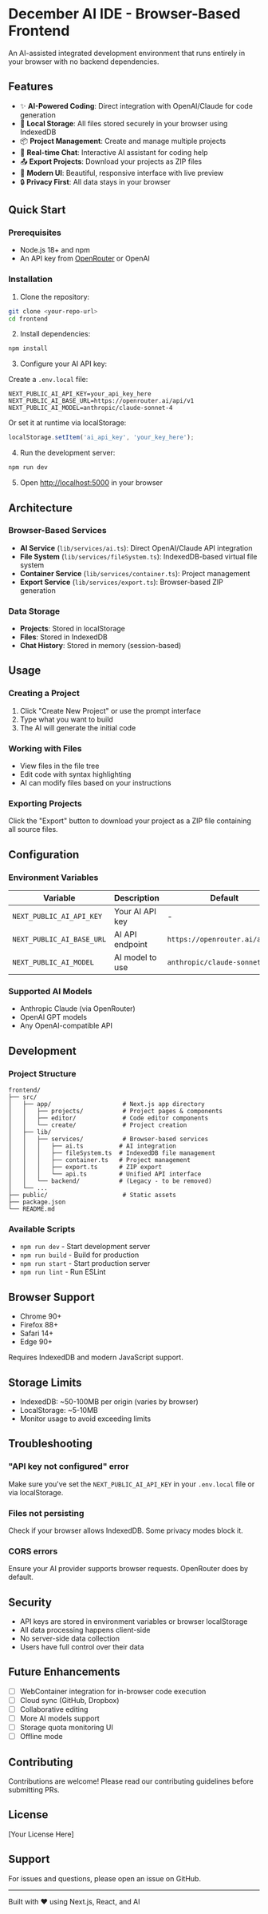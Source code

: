 # December AI IDE - Browser-Based Frontend

An AI-assisted integrated development environment that runs entirely in your browser with no backend dependencies.

## Features

- ✨ **AI-Powered Coding**: Direct integration with OpenAI/Claude for code generation
- 💾 **Local Storage**: All files stored securely in your browser using IndexedDB
- 📦 **Project Management**: Create and manage multiple projects
- 💬 **Real-time Chat**: Interactive AI assistant for coding help
- 📤 **Export Projects**: Download your projects as ZIP files
- 🎨 **Modern UI**: Beautiful, responsive interface with live preview
- 🔒 **Privacy First**: All data stays in your browser

## Quick Start

### Prerequisites

- Node.js 18+ and npm
- An API key from [OpenRouter](https://openrouter.ai/) or OpenAI

### Installation

1. Clone the repository:
```bash
git clone <your-repo-url>
cd frontend
```

2. Install dependencies:
```bash
npm install
```

3. Configure your AI API key:

Create a `.env.local` file:
```env
NEXT_PUBLIC_AI_API_KEY=your_api_key_here
NEXT_PUBLIC_AI_BASE_URL=https://openrouter.ai/api/v1
NEXT_PUBLIC_AI_MODEL=anthropic/claude-sonnet-4
```

Or set it at runtime via localStorage:
```javascript
localStorage.setItem('ai_api_key', 'your_key_here');
```

4. Run the development server:
```bash
npm run dev
```

5. Open [http://localhost:5000](http://localhost:5000) in your browser

## Architecture

### Browser-Based Services

- **AI Service** (`lib/services/ai.ts`): Direct OpenAI/Claude API integration
- **File System** (`lib/services/fileSystem.ts`): IndexedDB-based virtual file system
- **Container Service** (`lib/services/container.ts`): Project management
- **Export Service** (`lib/services/export.ts`): Browser-based ZIP generation

### Data Storage

- **Projects**: Stored in localStorage
- **Files**: Stored in IndexedDB
- **Chat History**: Stored in memory (session-based)

## Usage

### Creating a Project

1. Click "Create New Project" or use the prompt interface
2. Type what you want to build
3. The AI will generate the initial code

### Working with Files

- View files in the file tree
- Edit code with syntax highlighting
- AI can modify files based on your instructions

### Exporting Projects

Click the "Export" button to download your project as a ZIP file containing all source files.

## Configuration

### Environment Variables

| Variable | Description | Default |
|----------|-------------|---------|
| `NEXT_PUBLIC_AI_API_KEY` | Your AI API key | - |
| `NEXT_PUBLIC_AI_BASE_URL` | AI API endpoint | `https://openrouter.ai/api/v1` |
| `NEXT_PUBLIC_AI_MODEL` | AI model to use | `anthropic/claude-sonnet-4` |

### Supported AI Models

- Anthropic Claude (via OpenRouter)
- OpenAI GPT models
- Any OpenAI-compatible API

## Development

### Project Structure

```
frontend/
├── src/
│   ├── app/                    # Next.js app directory
│   │   ├── projects/           # Project pages & components
│   │   ├── editor/             # Code editor components
│   │   └── create/             # Project creation
│   ├── lib/
│   │   ├── services/           # Browser-based services
│   │   │   ├── ai.ts          # AI integration
│   │   │   ├── fileSystem.ts  # IndexedDB file management
│   │   │   ├── container.ts   # Project management
│   │   │   ├── export.ts      # ZIP export
│   │   │   └── api.ts         # Unified API interface
│   │   └── backend/           # (Legacy - to be removed)
│   └── ...
├── public/                     # Static assets
├── package.json
└── README.md
```

### Available Scripts

- `npm run dev` - Start development server
- `npm run build` - Build for production
- `npm run start` - Start production server
- `npm run lint` - Run ESLint

## Browser Support

- Chrome 90+
- Firefox 88+
- Safari 14+
- Edge 90+

Requires IndexedDB and modern JavaScript support.

## Storage Limits

- IndexedDB: ~50-100MB per origin (varies by browser)
- LocalStorage: ~5-10MB
- Monitor usage to avoid exceeding limits

## Troubleshooting

### "API key not configured" error

Make sure you've set the `NEXT_PUBLIC_AI_API_KEY` in your `.env.local` file or via localStorage.

### Files not persisting

Check if your browser allows IndexedDB. Some privacy modes block it.

### CORS errors

Ensure your AI provider supports browser requests. OpenRouter does by default.

## Security

- API keys are stored in environment variables or browser localStorage
- All data processing happens client-side
- No server-side data collection
- Users have full control over their data

## Future Enhancements

- [ ] WebContainer integration for in-browser code execution
- [ ] Cloud sync (GitHub, Dropbox)
- [ ] Collaborative editing
- [ ] More AI models support
- [ ] Storage quota monitoring UI
- [ ] Offline mode

## Contributing

Contributions are welcome! Please read our contributing guidelines before submitting PRs.

## License

[Your License Here]

## Support

For issues and questions, please open an issue on GitHub.

---

Built with ❤️ using Next.js, React, and AI
